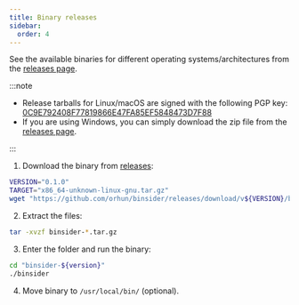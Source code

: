 ```yaml
---
title: Binary releases
sidebar:
  order: 4
---
```


See the available binaries for different operating systems/architectures from the [releases page](https://github.com/orhun/binsider/releases).

:::note

- Release tarballs for Linux/macOS are signed with the following PGP key: [0C9E792408F77819866E47FA85EF5848473D7F88](https://keyserver.ubuntu.com/pks/lookup?search=0x85EF5848473D7F88&op=vindex)
- If you are using Windows, you can simply download the zip file from the [releases page](https://github.com/orhun/binsider/releases).

:::

1. Download the binary from [releases](https://github.com/orhun/binsider/releases):

```bash
VERSION="0.1.0"
TARGET="x86_64-unknown-linux-gnu.tar.gz"
wget "https://github.com/orhun/binsider/releases/download/v${VERSION}/binsider-${VERSION}-${TARGET}"
```

2. Extract the files:

```bash
tar -xvzf binsider-*.tar.gz
```

3. Enter the folder and run the binary:

```bash
cd "binsider-${version}"
./binsider
```

4. Move binary to `/usr/local/bin/` (optional).
